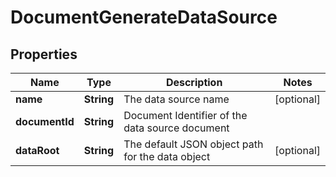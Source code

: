 

# DocumentGenerateDataSource


## Properties

| Name | Type | Description | Notes |
|------------ | ------------- | ------------- | -------------|
|**name** | **String** | The data source name |  [optional] |
|**documentId** | **String** | Document Identifier of the data source document |  |
|**dataRoot** | **String** | The default JSON object path for the data object |  [optional] |



